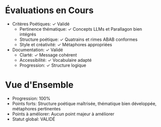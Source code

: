 # Évaluations en Cours
- Critères Poétiques: ✓ Validé
  * Pertinence thématique: ✓ Concepts LLMs et Parallagon bien intégrés
  * Structure poétique: ✓ Quatrains et rimes ABAB conformes
  * Style et créativité: ✓ Métaphores appropriées
- Documentation: ✓ Validé
  * Clarté: ✓ Message cohérent
  * Accessibilité: ✓ Vocabulaire adapté
  * Progression: ✓ Structure logique

# Vue d'Ensemble
- Progression: 100%
- Points forts: Structure poétique maîtrisée, thématique bien développée, métaphores pertinentes
- Points à améliorer: Aucun point majeur à améliorer
- Statut global: VALIDÉ
